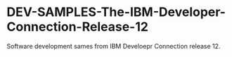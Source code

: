 DEV-SAMPLES-The-IBM-Developer-Connection-Release-12
===================================================

Software development sames from IBM Develoepr Connection release 12. 
